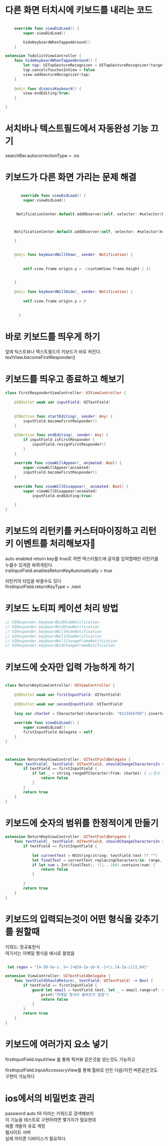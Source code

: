 # 다른 화면 터치시에 키보드를 내리는 코드



```swift

    override func viewDidLoad() {
        super.viewDidLoad()

        hideKeyboardWhenTappedAround()
    }

extension TodolistViewController {
    func hideKeyboardWhenTappedAround() {
        let tap: UITapGestureRecognizer = UITapGestureRecognizer(target: self, action: #selector(TodolistViewController.dismissKeyboard))
        tap.cancelsTouchesInView = false
        view.addGestureRecognizer(tap)
    }
    
    @objc func dismissKeyboard() {
        view.endEditing(true)
    }

}
```

# 서치바나 텍스트필드에서 자동완성 기능 끄기
searchBar.autocorrectionType = .no   



# 키보드가 다른 화면 가리는 문제 해결
```swift

       override func viewDidLoad() {
        super.viewDidLoad()
           

     NotificationCenter.default.addObserver(self, selector: #selector(keyboardWillShow(_:)), name: UIResponder.keyboardWillShowNotification, object: nil)



    NotificationCenter.default.addObserver(self, selector: #selector(keyboardWillHide(_:)), name: UIResponder.keyboardWillHideNotification, object: nil)

    }

    
    @objc func keyboardWillShow(_ sender: Notification) {
    
        
        self.view.frame.origin.y = -(customView.frame.height / 2)

       
    }
    
    @objc func keyboardWillHide(_ sender: Notification) {
          
        self.view.frame.origin.y = 0
   
        
      }
```

# 바로 키보드를 띄우게 하기
앞에 틱스트뷰나 텍스트필드의 키보드가 바로 켜진다.
textView.becomeFirstResponder()


# 키보드를 띄우고 종료하고 해보기

```swift
class FirstResponderViewController: UIViewController {
    
    @IBOutlet weak var inputField: UITextField!
    
    
    @IBAction func startEditing(_ sender: Any) {
        inputField.becomeFirstResponder()
    }
    
    @IBAction func endEditing(_ sender: Any) {
        if inputField.isFirstResponder {
            inputField.resignFirstResponder()
        }
    }
    
    override func viewWillAppear(_ animated: Bool) {
        super.viewWillAppear(animated)
        inputField.becomeFirstResponder()
    }
    
    override func viewWillDisappear(_ animated: Bool) {
        super.viewWillDisappear(animated)
            inputField.endEditing(true)

    }
}

```


# 키보드의 리턴키를 커스터마이징하고 리턴키 이벤트를 처리해보자
auto enabled return key를 true로 하면 텍스티필드에 글자를 입력할때만 리턴키를 누를수 있게끔 바뀌게된다.   
irstInputField.enablesReturnKeyAutomatically = true   
   
리턴키의 타입을 바꿀수도 있다   
firstInputField.returnKeyType = .next
    

# 키보드 노티피 케이션 처리 방법
```swift
// UIResponder.keyboardDidHideNotification
// UIResponder.keyboardDidShowNotification
// UIResponder.keyboardWillHideNotification
// UIResponder.keyboardWillShowNotification
// UIResponder.keyboardWillChangeFrameNotification
// UIResponder.keyboardDidChangeFrameNotification

```



# 키보드에 숫자만 입력 가능하게 하기
```swift

class ReturnKeyViewController: UIViewController {
    
    @IBOutlet weak var firstInputField: UITextField!
    
    @IBOutlet weak var secondInputField: UITextField!
    
    lazy var charSet = CharacterSet(charactersIn: "0123456789").inverted //중요
    
    override func viewDidLoad() {
        super.viewDidLoad()
        firstInputField.delegate = self
    }
}



extension ReturnKeyViewController: UITextFieldDelegate {
    func textField(_ textField: UITextField, shouldChangeCharactersIn range: NSRange, replacementString string: String) -> Bool {
        if textField == firstInputField {
            if let _ = string.rangeOfCharacter(from: charSet) { //중요
                return false
            }
        }
        return true
    }
}

```


# 키보드에 숫자의 범위를 한정적이게 만들기
```swift
extension ReturnKeyViewController: UITextFieldDelegate {
    func textField(_ textField: UITextField, shouldChangeCharactersIn range: NSRange, replacementString string: String) -> Bool {
        if textField == firstInputField {
   
            let currentText = NSString(string: textField.text ?? "")
            let finalText = currentText.replacingCharacters(in: range, with: string)
            if let num = Int(finalText), !(1...100).contains(num) {
                return false
            }
            
        }
        return true
    }
}

```

# 키보드의 입력되는것이 어떤 형식을 갖추기를 원할때
키워드: 정규표현식   
여기서는 이메일 형식을 예시로 들었음   
```swift

 let regex = "[A-Z0-9a-z._%+-]+@[A-Za-z0-9.-]+\\.[A-Za-z]{2,64}"

extension ViewController: UITextFieldDelegate {
    func textFieldShouldReturn(_ textField: UITextField) -> Bool {
        if textField == firstInputField {
            guard let email = textField.text, let _ = email.range(of: regex, options: .regularExpression) else {
                print("이메일 형식이 올바르지 않음")
                return false
            }
        }
        return true
    }
}

```



# 키보드에 여러가지 요소 넣기
firstInputField.inputView 를 통해 픽커뷰 같은것을 넣는것도 가능하고   
   
firstInputField.inputAccessoryView를 통해 툴바로 만든 다음/이전 버튼같은것도 구현이 가능하다   



# ios에서의 비밀번호 관리
password auto fill 이라는 키워드로 검색해보자   
이 기능을 테스트로 구현하려면 몇가지가 필요한데   
애플 개발자 유료 계정   
웹사이트 서버   
실제 아이폰 디바이스가 필요하다.   